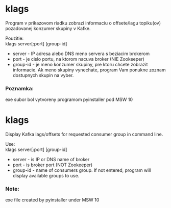 # klags

Program v prikazovom riadku zobrazi informaciu o offsete/lagu topiku(ov) pozadovanej konzumer skupiny v Kafke.   

Pouzitie:   
klags server[:port] [group-id]
 - server - IP adresa alebo DNS meno servera s beziacim brokerom
 - port - je cislo portu, na ktorom nacuva broker (NIE Zookeeper)
 - group-id - je meno konzumer skupiny, pre ktoru chcete zobrazit informacie. Ak meno skupiny vynechate, program Vam ponukne zoznam dostupnych skupin na vyber.

### Poznamka:
exe subor bol vytvoreny programom pyinstaller pod MSW 10   

   
      
      
# klags   

Display Kafka lags/offsets for requested consumer group in command line.   

Use:   
klags server[:port] [group-id]
 - server - is IP or DNS name of broker
 - port - is broker port (NOT Zookeeper)
 - group-id - name of consumers group. If not entered, program will display available groups to use.

### Note:   
exe file created by pyinstaller under MSW 10
